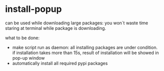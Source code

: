 # install-popup
can be used while downloading large packages: you won`t waste time staring at terminal while package is downloading. 


what to be done:

- make script run as daemon: all installing packages are under condition. if installation takes more than 15s, result of installation will be showed in pop-up window
- automatically install all required pypi packages

